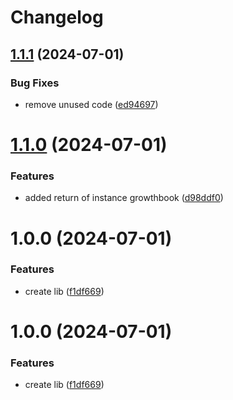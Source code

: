 # Changelog

## [1.1.1](https://github.com/EliseuSantos/nestjs-growthbook/compare/v1.1.0...v1.1.1) (2024-07-01)


### Bug Fixes

* remove unused code ([ed94697](https://github.com/EliseuSantos/nestjs-growthbook/commit/ed94697ed2900e472b16fc99a4d598e3fd1926ea))

# [1.1.0](https://github.com/EliseuSantos/nestjs-growthbook/compare/v1.0.0...v1.1.0) (2024-07-01)


### Features

* added return of instance growthbook ([d98ddf0](https://github.com/EliseuSantos/nestjs-growthbook/commit/d98ddf0b5d36af6a2d3420d32d86c6a7b33576d2))

# 1.0.0 (2024-07-01)


### Features

* create lib ([f1df669](https://github.com/EliseuSantos/nestjs-growthbook/commit/f1df66987f386b98787bce4d4592d2600e607444))

# 1.0.0 (2024-07-01)


### Features

* create lib ([f1df669](https://github.com/EliseuSantos/nestjs-growthbook/commit/f1df66987f386b98787bce4d4592d2600e607444))
